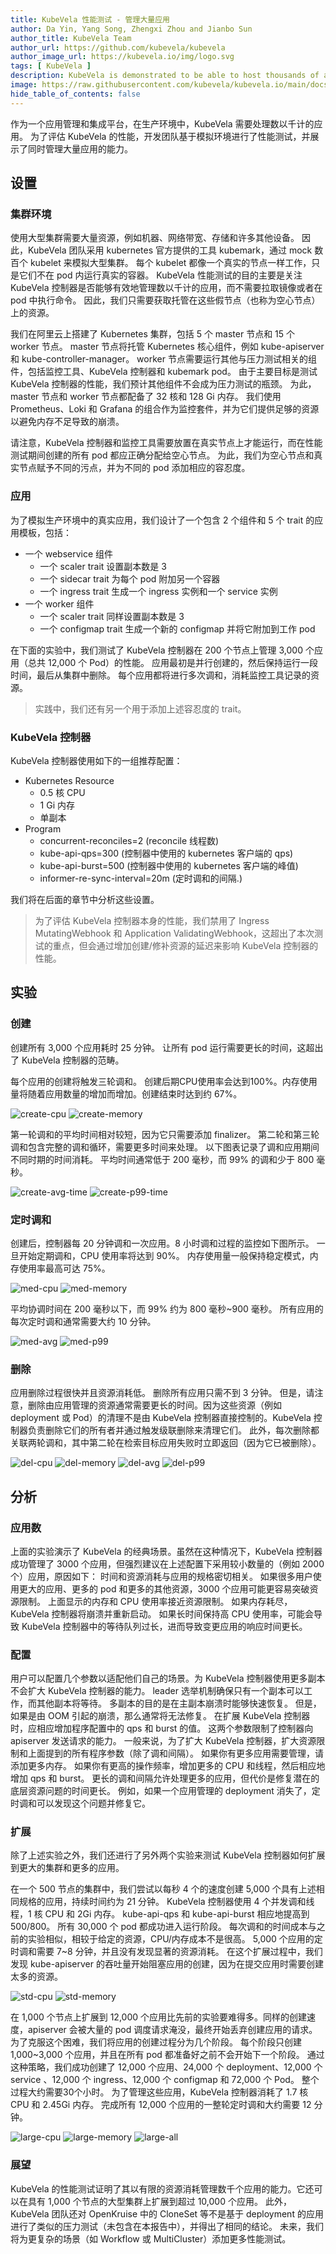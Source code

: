 ```yaml
---
title: KubeVela 性能测试 - 管理大量应用
author: Da Yin, Yang Song, Zhengxi Zhou and Jianbo Sun
author_title: KubeVela Team
author_url: https://github.com/kubevela/kubevela
author_image_url: https://kubevela.io/img/logo.svg
tags: [ KubeVela ]
description: KubeVela is demonstrated to be able to host thousands of applications effectively with limited resources.
image: https://raw.githubusercontent.com/kubevela/kubevela.io/main/docs/resources/KubeVela-03.png
hide_table_of_contents: false
---
```


作为一个应用管理和集成平台，在生产环境中，KubeVela 需要处理数以千计的应用。 为了评估 KubeVela 的性能，开发团队基于模拟环境进行了性能测试，并展示了同时管理大量应用的能力。

<!--truncate-->

## 设置

### 集群环境
使用大型集群需要大量资源，例如机器、网络带宽、存储和许多其他设备。 因此，KubeVela 团队采用 kubernetes 官方提供的工具 kubemark，通过 mock 数百个 kubelet 来模拟大型集群。 每个 kubelet 都像一个真实的节点一样工作，只是它们不在 pod 内运行真实的容器。 KubeVela 性能测试的目的主要是关注 KubeVela 控制器是否能够有效地管理数以千计的应用，而不需要拉取镜像或者在 pod 中执行命令。 因此，我们只需要获取托管在这些假节点（也称为空心节点）上的资源。

我们在阿里云上搭建了 Kubernetes 集群，包括 5 个 master 节点和 15 个 worker 节点。 master 节点将托管 Kubernetes 核心组件，例如 kube-apiserver 和 kube-controller-manager。 worker 节点需要运行其他与压力测试相关的组件，包括监控工具、KubeVela 控制器和 kubemark pod。 由于主要目标是测试 KubeVela 控制器的性能，我们预计其他组件不会成为压力测试的瓶颈。 为此，master 节点和 worker 节点都配备了 32 核和 128 Gi 内存。 我们使用 Prometheus、Loki 和 Grafana 的组合作为监控套件，并为它们提供足够的资源以避免内存不足导致的崩溃。

请注意，KubeVela 控制器和监控工具需要放置在真实节点上才能运行，而在性能测试期间创建的所有 pod 都应正确分配给空心节点。 为此，我们为空心节点和真实节点赋予不同的污点，并为不同的 pod 添加相应的容忍度。

### 应用
为了模拟生产环境中的真实应用，我们设计了一个包含 2 个组件和 5 个 trait 的应用模板，包括：
- 一个 webservice 组件
  - 一个 scaler trait 设置副本数是 3
  - 一个 sidecar trait 为每个 pod 附加另一个容器
  - 一个 ingress trait 生成一个 ingress 实例和一个 service 实例
- 一个 worker 组件
  - 一个 scaler trait 同样设置副本数是 3
  - 一个 configmap trait 生成一个新的 configmap 并将它附加到工作 pod

在下面的实验中，我们测试了 KubeVela 控制器在 200 个节点上管理 3,000 个应用（总共 12,000 个 Pod）的性能。 应用最初是并行创建的，然后保持运行一段时间，最后从集群中删除。 每个应用都将进行多次调和，消耗监控工具记录的资源。

> 实践中，我们还有另一个用于添加上述容忍度的 trait。

### KubeVela 控制器
KubeVela 控制器使用如下的一组推荐配置：
- Kubernetes Resource
  - 0.5 核 CPU
  - 1 Gi 内存
  - 单副本
- Program 
  - concurrent-reconciles=2 (reconcile 线程数)
  - kube-api-qps=300 (控制器中使用的 kubernetes 客户端的 qps)
  - kube-api-burst=500 (控制器中使用的 kubernetes 客户端的峰值)
  - informer-re-sync-interval=20m (定时调和的间隔.)

我们将在后面的章节中分析这些设置。

> 为了评估 KubeVela 控制器本身的性能，我们禁用了 Ingress MutatingWebhook 和 Application ValidatingWebhook，这超出了本次测试的重点，但会通过增加创建/修补资源的延迟来影响 KubeVela 控制器的性能。

## 实验

### 创建
创建所有 3,000 个应用耗时 25 分钟。 让所有 pod 运行需要更长的时间，这超出了 KubeVela 控制器的范畴。

每个应用的创建将触发三轮调和。 创建后期CPU使用率会达到100%。内存使用量将随着应用数量的增加而增加。创建结束时达到约 67%。

![create-cpu](/img/pressure-test/create-cpu.png)
![create-memory](/img/pressure-test/create-memory.png)

第一轮调和的平均时间相对较短，因为它只需要添加 finalizer。 第二轮和第三轮调和包含完整的调和循环，需要更多时间来处理。 以下图表记录了调和应用期间不同时期的时间消耗。 平均时间通常低于 200 毫秒，而 99% 的调和少于 800 毫秒。

![create-avg-time](/img/pressure-test/create-avg-time.png)
![create-p99-time](/img/pressure-test/create-p99-time.png)

### 定时调和
创建后，控制器每 20 分钟调和一次应用。8 小时调和过程的监控如下图所示。 一旦开始定期调和，CPU 使用率将达到 90%。 内存使用量一般保持稳定模式，内存使用率最高可达 75%。

![med-cpu](/img/pressure-test/med-cpu.png)
![med-memory](/img/pressure-test/med-memory.png)

平均协调时间在 200 毫秒以下，而 99% 约为 800 毫秒~900 毫秒。 所有应用的每次定时调和通常需要大约 10 分钟。

![med-avg](/img/pressure-test/med-avg.png)
![med-p99](/img/pressure-test/med-p99.png)

### 删除
应用删除过程很快并且资源消耗低。 删除所有应用只需不到 3 分钟。 但是，请注意，删除由应用管理的资源通常需要更长的时间。因为这些资源（例如 deployment 或 Pod）的清理不是由 KubeVela 控制器直接控制的。KubeVela 控制器负责删除它们的所有者并通过触发级联删除来清理它们。 此外，每次删除都关联两轮调和，其中第二轮在检索目标应用失败时立即返回（因为它已被删除）。

![del-cpu](/img/pressure-test/del-cpu.png)
![del-memory](/img/pressure-test/del-memory.png)
![del-avg](/img/pressure-test/del-avg.png)
![del-p99](/img/pressure-test/del-p99.png)


## 分析

### 应用数
上面的实验演示了 KubeVela 的经典场景。虽然在这种情况下，KubeVela 控制器成功管理了 3000 个应用，但强烈建议在上述配置下采用较小数量的（例如 2000 个）应用，原因如下：
时间和资源消耗与应用的规格密切相关。 如果很多用户使用更大的应用、更多的 pod 和更多的其他资源，3000 个应用可能更容易突破资源限制。
上面显示的内存和 CPU 使用率接近资源限制。 如果内存耗尽，KubeVela 控制器将崩溃并重新启动。 如果长时间保持高 CPU 使用率，可能会导致 KubeVela 控制器中的等待队列过长，进而导致变更应用的响应时间更长。

### 配置
用户可以配置几个参数以适配他们自己的场景。为 KubeVela 控制器使用更多副本不会扩大 KubeVela 控制器的能力。 leader 选举机制确保只有一个副本可以工作，而其他副本将等待。 多副本的目的是在主副本崩溃时能够快速恢复。 但是，如果是由 OOM 引起的崩溃，那么通常将无法修复。
在扩展 KubeVela 控制器时，应相应增加程序配置中的 qps 和 burst 的值。 这两个参数限制了控制器向 apiserver 发送请求的能力。
一般来说，为了扩大 KubeVela 控制器，扩大资源限制和上面提到的所有程序参数（除了调和间隔）。 如果你有更多应用需要管理，请添加更多内存。 如果你有更高的操作频率，增加更多的 CPU 和线程，然后相应地增加 qps 和 burst。
更长的调和间隔允许处理更多的应用，但代价是修复潜在的底层资源问题的时间更长。 例如，如果一个应用管理的 deployment 消失了，定时调和可以发现这个问题并修复它。

### 扩展
除了上述实验之外，我们还进行了另外两个实验来测试 KubeVela 控制器如何扩展到更大的集群和更多的应用。

在一个 500 节点的集群中，我们尝试以每秒 4 个的速度创建 5,000 个具有上述相同规格的应用，持续时间约为 21 分钟。 KubeVela 控制器使用 4 个并发调和线程，1 核 CPU 和 2Gi 内存。 kube-api-qps 和 kube-api-burst 相应地提高到 500/800。 所有 30,000 个 pod 都成功进入运行阶段。 每次调和的时间成本与之前的实验相似，相较于给定的资源，CPU/内存成本不是很高。 5,000 个应用的定时调和需要 7~8 分钟，并且没有发现显著的资源消耗。 在这个扩展过程中，我们发现 kube-apiserver 的吞吐量开始阻塞应用的创建，因为在提交应用时需要创建太多的资源。

![std-cpu](/img/pressure-test/std-cpu.png)
![std-memory](/img/pressure-test/std-memory.png)

在 1,000 个节点上扩展到 12,000 个应用比先前的实验要难得多。同样的创建速度，apiserver 会被大量的 pod 调度请求淹没，最终开始丢弃创建应用的请求。为了克服这个困难，我们将应用的创建过程分为几个阶段。 每个阶段只创建 1,000~3,000 个应用，并且在所有 pod 都准备好之前不会开始下一个阶段。 通过这种策略，我们成功创建了 12,000 个应用、24,000 个 deployment、12,000 个 service
、12,000 个 ingress、12,000 个 configmap 和 72,000 个 Pod。 整个过程大约需要30个小时。 为了管理这些应用，KubeVela 控制器消耗了 1.7 核 CPU 和 2.45Gi 内存。 完成所有 12,000 个应用的一整轮定时调和大约需要 12 分钟。

![large-cpu](/img/pressure-test/large-cpu.png)
![large-memory](/img/pressure-test/large-memory.png)
![large-all](/img/pressure-test/large-all.png)

### 展望
KubeVela 的性能测试证明了其以有限的资源消耗管理数千个应用的能力。它还可以在具有 1,000 个节点的大型集群上扩展到超过 10,000 个应用。 此外，KubeVela 团队还对 OpenKruise 中的 CloneSet 等不是基于 deployment 的应用进行了类似的压力测试（未包含在本报告中），并得出了相同的结论。 未来，我们将为更复杂的场景（如 Workflow 或 MultiCluster）添加更多性能测试。
